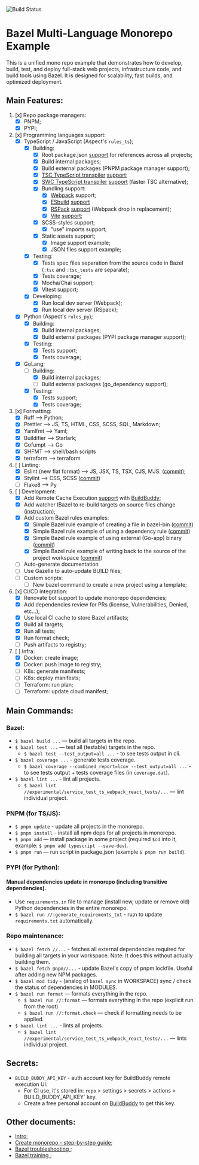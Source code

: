 ![Build Status](https://github.com/tomsoir/tomsoir-monorepo/actions/workflows/bazel-ci.yml/badge.svg)

# Bazel Multi-Language Monorepo Example

This is a unified mono repo example that demonstrates how to develop, build, test, and deploy full-stack web projects, infrastructure code, and build tools using Bazel. It is designed for scalability, fast builds, and optimized deployment.

## Main Features:
1. [x] Repo package managers:
    - [x] PNPM;
    - [x] PYPI;
1. [x] Programming languages support:
    - [x] TypeScript / JavaScript (Aspect's `rules_ts`);
      - [x] Building:
        - [x] Root package.json [support](https://github.com/tomsoir/tomsoir-monorepo/commit/60eae52e231eb0f6c0312262dccd9798636fefa2) for references across all projects;
        - [x] Build internal packages;
        - [x] Build external packages (PNPM package manager support);
        - [x] [TSC TypeScript transpiler](https://www.typescriptlang.org/) [support](https://github.com/tomsoir/tomsoir-monorepo/blob/main/experimental/service_test_ts/BUILD.bazel#L7-L29);
        - [x] [SWC TypeScript transpiler](https://github.com/aspect-build/rules_swc) [support](https://github.com/tomsoir/tomsoir-monorepo/commit/efaf035d6fb80dbc5a58889eea035e6b00deebf1) (faster TSC alternative);
        - [x] Bundling support:
          - [x] [Webpack](https://webpack.js.org/) support;
          - [x] [ESbuild](https://esbuild.github.io/) [support](https://github.com/tomsoir/tomsoir-monorepo/commit/444a709f6c61455db5dac848f1e144b2caffa152)
          - [x] [RSPack](https://rspack.dev/) [support](https://github.com/tomsoir/tomsoir-monorepo/commit/ba5865b549f9dbb821b27e2d3c116ff98c0ff21b) (Webpack drop in replacement);
          - [x] [Vite](https://vite.dev/) [support](https://github.com/tomsoir/tomsoir-monorepo/commit/66bcb1c95fbd92f189ce4e97315580a17f33e8a3);
        - [x] SCSS-styles support;
          - [x] "use" imports support;
        - [x] Static assets support;
          - [x] Image support example;
          - [x] JSON files support example;
      - [x] Testing:
        - [x] Tests spec files separation from the source code in Bazel (`:tsc` and `:tsc_tests` are separate);
        - [x] Tests coverage;
        - [x] Mocha/Chai support;
        - [x] Vitest support;
      - [x] Developing:
        - [x] Run local dev server (Webpack);
        - [x] Run local dev server (RSpack);
    - [x] Python (Aspect's `rules_py`);
      - [x] Building:
        - [x] Build internal packages;
        - [x] Build external packages (PYPI package manager support);
      - [x] Testing:
        - [x] Tests support;
        - [x] Tests coverage;
    - [x] GoLang;
      - [ ] Building:
        - [x] Build internal packages;
        - [ ] Build external packages (go_dependency support);
      - [x] Testing:
        - [x] Tests support;
        - [x] Tests coverage;
1. [x] Formatting:
    - [x] Ruff —> Python;
    - [x] Prettier —> JS, TS, HTML, CSS, SCSS, SQL, Markdown;
    - [x] Yamlfmt —> Yaml;
    - [x] Buildifier —> Starlark;
    - [x] Gofumpt —> Go
    - [x] SHFMT —> shell/bash scripts
    - [x] terraform —> terraform
1. [ ] Linting:
    - [x] Eslint (new flat format) —> JS, JSX, TS, TSX, CJS, MJS. ([commit](https://github.com/tomsoir/tomsoir-monorepo/commit/3efb77f17ce9e584e49616395f797be97f0f71f3));
    - [x] Stylint —> CSS, SCSS ([commit](https://github.com/tomsoir/bazel-monorepo/commit/b2e651068dc6204a061f3cf38b7fc684d69d0b5e))
    - [ ] Flake8 —> Py
1. [ ] Development:
    - [x] Add Remote Cache Execution [support](https://github.com/tomsoir/tomsoir-monorepo/commit/7dde136d44f72132bbb03c81aa2511de35ec19b9) with [BuildBuddy](https://buildbuddy.io/);
    - [x] Add watcher IBazel to re-build targets on source files change ([instruction](https://github.com/tomsoir/tomsoir-monorepo/commit/9a851378982eb49e1f564928a091e7bb8b7627f3));
    - [x] Add custom Bazel rules examples:
        - [x] Simple Bazel rule example of creating a file in bazel-bin ([commit](https://github.com/tomsoir/bazel-monorepo/commit/6aa4be60c563ce90c2919ee7db38df209b85496d))
        - [x] Simple Bazel rule example of using a dependency rule ([commit](https://github.com/tomsoir/bazel-monorepo/commit/e023f613a194360642d4135fc93a8412905e7591))
        - [x] Simple Bazel rule example of using external (Go-app) binary ([commit](https://github.com/tomsoir/bazel-monorepo/commit/354d367e734b5c08cf836334c91a63d8868ddffe))
        - [x] Simple Bazel rule example of writing back to the source of the project workspace ([commit](https://github.com/tomsoir/bazel-monorepo/commit/?))
    - [ ] Auto-generate documentation
    - [ ] Use Gazelle to auto-update BUILD files;
    - [ ] Custom scripts:
      - [ ] New bazel command to create a new project using a template;
1. [x] CI/CD integration:
    - [x] Renovate bot support to update monorepo dependencies;
    - [x] Add dependencies review for PRs (license, Vulnerabilities, Denied, etc...);
    - [x] Use local CI cache to store Bazel artifacts;
    - [x] Build all targets;
    - [x] Run all tests;
    - [x] Run format check;
    - [ ] Push artifacts to registry;
1. [ ] Infra:
    - [x] Docker: create image;
    - [x] Docker: push image to registry;
    - [ ] K8s: generate manifests;
    - [ ] K8s: deploy manifests;
    - [ ] Terraform: run plan;
    - [ ] Terraform: update cloud manifest;

## Main Commands:
### Bazel:
  - `$ bazel build ...` — build all targets in the repo.
  - `$ bazel test ...` — test all (testable) targets in the repo.
    - `$ bazel test --test_output=all ...` - to see tests output in cli.
  - `$ bazel coverage ...` - generate tests coverage.
    - `$ bazel coverage --combined_report=lcov --test_output=all ...` - to see tests output + tests coverage files (in `coverage.dat`).
  - `$ bazel lint ...` - lint all projects.
    - `$ bazel lint //experimental/service_test_ts_webpack_react_tests/...` — lint individual project.

### PNPM (for TS/JS):
  - `$ pnpm update` - update all projects in the monorepo.
  - `$ pnpm install` - install all npm deps for all projects in monorepo.
  - `$ pnpm add` — install package in some project (required `$cd` into it, example: `$ pnpm add typescript --save-dev`).
  - `$ pnpm run` — run script in package.json (example `$ pnpm run build`).

### PYPI (for Python):
  #### Manual dependencies update in monorepo (including transitive dependencies).
  - Use `requirements.in` file to manage (install new, update or remove old) Python dependencies in the entire monorepo.
  - `$ bazel run //:generate_requirements_txt` - ru¡n to update `requirements.txt` automatically.

### Repo maintenance:
- `$ bazel fetch //...` - fetches all external dependencies required for building all targets in your workspace. Note: It does this without actually building them.
- `$ bazel fetch @npm//...` - update Bazel's copy of pnpm lockfile. Useful after adding new NPM packages.
- `$ bazel mod tidy` - (analog of `bazel sync` in WORKSPACE) sync / check the status of dependencies in MODULES.
- `$ bazel run format` — formats everything in the repo.
  - `$ bazel run //:format` — formats everything in the repo (explicit run from the root)
  - `$ bazel run //:format.check` — check if formatting needs to be applied.
- `$ bazel lint ...` - lints all projects.
    - `$ bazel lint //experimental/service_test_ts_webpack_react_tests/...` — lints individual project.

## Secrets:
- `BUILD_BUDDY_API_KEY` - auth account key for BuildBuddy remote execution UI.
    - For CI use, it's stored in: `repo` > settings > secrets > actions > BUILD_BUDDY_API_KEY` key.
    - Create a free personal account on [BuildBuddy](https://buildbuddy.io/) to get this key.

## Other documents:
- [Intro](./docs/INTRO.MD);
- [Create monorepo - step-by-step guide](./docs/CREATE_MONOREPO.MD);
- [Bazel troubleshooting ](./docs/TROUBLESHOOTING.MD);
- [Bazel training ](./docs/BAZEL_TRAINING.MD);
